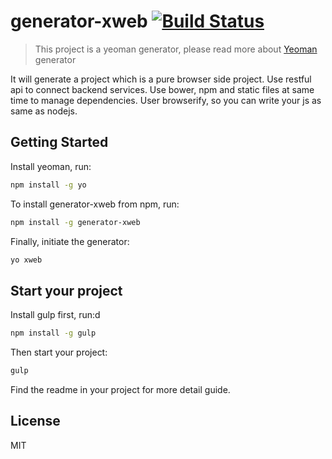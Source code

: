 # generator-xweb [![Build Status](https://secure.travis-ci.org/zzswang/generator-xweb.png?branch=master)](https://travis-ci.org/zzswang/generator-xweb)

> This project is a yeoman generator, please read more about [Yeoman](http://yeoman.io) generator

It will generate a project which is a pure browser side project.
Use restful api to connect backend services.
Use bower, npm and static files at same time to manage dependencies.
User browserify, so you can write your js as same as nodejs.


## Getting Started

Install yeoman, run:

```bash
npm install -g yo
```

To install generator-xweb from npm, run:

```bash
npm install -g generator-xweb
```

Finally, initiate the generator:

```bash
yo xweb
```

## Start your project

Install gulp first, run:d

```bash
npm install -g gulp
```

Then start your project:

```bash
gulp
```

Find the readme in your project for more detail guide.


## License

MIT
